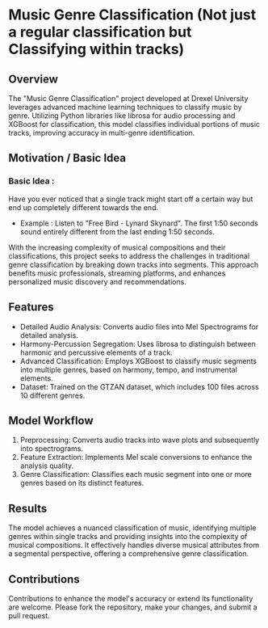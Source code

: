 # Music Genre Classification (Not just a regular classification but Classifying within tracks)
## Overview
The "Music Genre Classification" project developed at Drexel University leverages advanced machine learning techniques to classify music by genre. Utilizing Python libraries like librosa for audio processing and XGBoost for classification, this model classifies individual portions of music tracks, improving accuracy in multi-genre identification.

## Motivation / Basic Idea
### Basic Idea :
Have you ever noticed that a single track might start off a certain way but end up completely different towards the end.
- Example : Listen to "Free Bird - Lynard Skynard". The first 1:50 seconds sound entirely different from the last ending 1:50 seconds.


With the increasing complexity of musical compositions and their classifications, this project seeks to address the challenges in traditional genre classification by breaking down tracks into segments. This approach benefits music professionals, streaming platforms, and enhances personalized music discovery and recommendations.

## Features
- Detailed Audio Analysis: Converts audio files into Mel Spectrograms for detailed analysis.
- Harmony-Percussion Segregation: Uses librosa to distinguish between harmonic and percussive elements of a track.
- Advanced Classification: Employs XGBoost to classify music segments into multiple genres, based on harmony, tempo, and instrumental elements.
- Dataset: Trained on the GTZAN dataset, which includes 100 files across 10 different genres.
  
## Model Workflow
1. Preprocessing: Converts audio tracks into wave plots and subsequently into spectrograms.
2. Feature Extraction: Implements Mel scale conversions to enhance the analysis quality.
3. Genre Classification: Classifies each music segment into one or more genres based on its distinct features.
   
## Results
The model achieves a nuanced classification of music, identifying multiple genres within single tracks and providing insights into the complexity of musical compositions. It effectively handles diverse musical attributes from a segmental perspective, offering a comprehensive genre classification.

## Contributions
Contributions to enhance the model's accuracy or extend its functionality are welcome. Please fork the repository, make your changes, and submit a pull request.

